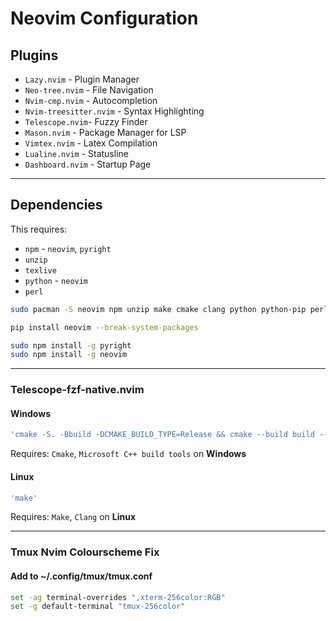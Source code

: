 # **Neovim Configuration**

## Plugins
- `Lazy.nvim` - Plugin Manager
- `Neo-tree.nvim` - File Navigation
- `Nvim-cmp.nvim` - Autocompletion
- `Nvim-treesitter.nvim` - Syntax Highlighting
- `Telescope.nvim`- Fuzzy Finder
- `Mason.nvim` - Package Manager for LSP
- `Vimtex.nvim` - Latex Compilation
- `Lualine.nvim` - Statusline
- `Dashboard.nvim` - Startup Page

___
## Dependencies
This requires:
- `npm` - `neovim`, `pyright`
- `unzip`
- `texlive`
- `python` - `neovim`
- `perl`

```bash
sudo pacman -S neovim npm unzip make cmake clang python python-pip perl texlive
```
```bash
pip install neovim --break-system-packages
```
```bash
sudo npm install -g pyright
sudo npm install -g neovim
```

___
### **Telescope-fzf-native.nvim**
#### Windows
```lua
'cmake -S. -Bbuild -DCMAKE_BUILD_TYPE=Release && cmake --build build --config Release && cmake --install build --prefix build'
```
Requires: `Cmake`, `Microsoft C++ build tools` on **Windows**
  
#### Linux
```lua
'make'
```
Requires: `Make`, `Clang` on **Linux**

___

### Tmux Nvim Colourscheme Fix
#### Add to ~/.config/tmux/tmux.conf
```bash
set -ag terminal-overrides ",xterm-256color:RGB"
set -g default-terminal "tmux-256color"
```
